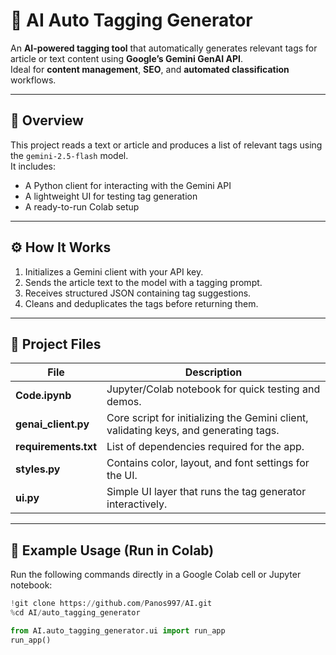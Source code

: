 # 🧠 AI Auto Tagging Generator

An **AI-powered tagging tool** that automatically generates relevant tags for article or text content using **Google’s Gemini GenAI API**.  
Ideal for **content management**, **SEO**, and **automated classification** workflows.

---

## 🚀 Overview

This project reads a text or article and produces a list of relevant tags using the `gemini-2.5-flash` model.  
It includes:
- A Python client for interacting with the Gemini API  
- A lightweight UI for testing tag generation  
- A ready-to-run Colab setup  

---

## ⚙️ How It Works

1. Initializes a Gemini client with your API key.  
2. Sends the article text to the model with a tagging prompt.  
3. Receives structured JSON containing tag suggestions.  
4. Cleans and deduplicates the tags before returning them.

---

## 📂 Project Files

| File | Description |
|------|--------------|
| **Code.ipynb** | Jupyter/Colab notebook for quick testing and demos. |
| **genai_client.py** | Core script for initializing the Gemini client, validating keys, and generating tags. |
| **requirements.txt** | List of dependencies required for the app. |
| **styles.py** | Contains color, layout, and font settings for the UI. |
| **ui.py** | Simple UI layer that runs the tag generator interactively. |

---

## 🧠 Example Usage (Run in Colab)

Run the following commands directly in a Google Colab cell or Jupyter notebook:

```python
!git clone https://github.com/Panos997/AI.git
%cd AI/auto_tagging_generator

from AI.auto_tagging_generator.ui import run_app
run_app()
